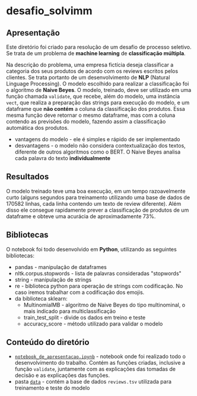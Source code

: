 # desafio_solvimm

## Apresentação

Este diretório foi criado para resolução de um desafio de processo seletivo. Se trata de um problema de **machine learning** de **classificação múltipla**.

Na descrição do problema, uma empresa fictícia deseja classificar a categoria dos seus produtos de acordo com os reviews escritos pelos clientes. Se trata portanto de um desenvolvimento de **NLP** (Natural Linguage Processing). O modelo escolhido para realizar a classificação foi o algoritmo de **Naive Beyes**. O modelo, treinado, deve ser utilizado em uma função chamada `validate`, que recebe, além do modelo, uma instância `vect`, que realiza a preparação das strings para execução do modelo, e um dataframe que **não contém** a coluna da classificação dos produtos. Essa mesma função deve retornar o mesmo dataframe, mas com a coluna contendo as previsões do modelo, fazendo assim a classificação automática dos produtos.

+ vantagens do modelo - ele é simples e rápido de ser implementado
+ desvantagens - o modelo não considera contextualização dos textos, diferente de outros algoritmos como o BERT. O Naive Beyes analisa cada palavra do texto **individualmente**

## Resultados

O modelo treinado teve uma boa execução, em um tempo razoavelmente curto (alguns segundos para treinamento utilizando uma base de dados de 170582 linhas, cada linha contendo um texto de review diferente). Além disso ele consegue rapidamente prever a classificação de produtos de um dataframe e obteve uma acurácia de aproximadamente 73%.

## Bibliotecas

O notebook foi todo desenvolvido em **Python**, utilizando as seguintes bibliotecas:

- pandas - manipulação de dataframes
- nltk.corpus.stopwords - lista de palavras consideradas "stopwords"
- string - manipulação de strings
- re - biblioteca python para operação de strings com codificação. No caso iremos trabalhar com a codificação dos emojis.
- da biblioteca sklearn:
    - MultinomialMB - algoritmo de Naive Beyes do tipo multinominal, o mais indicado para multiclassificação
    - train_test_split - divide os dados em treino e teste
    - accuracy_score - método utilizado para validar o modelo

## Conteúdo do diretório

- [`notebook_de_apresentacao.ipynb`](https://github.com/matheus97eng/desafio_solvimm/blob/main/notebook_de_apresentacao.ipynb) - notebook onde foi realizado todo o desenvolvimento do trabalho. Contém as funções criadas, inclusive a função `validate`, juntamente com as explicações das tomadas de decisão e as explicações das funções.
- pasta [`data`](https://github.com/matheus97eng/desafio_solvimm/tree/main/data) - contém a base de dados `reviews.tsv` utilizada para treinamento e teste do modelo
